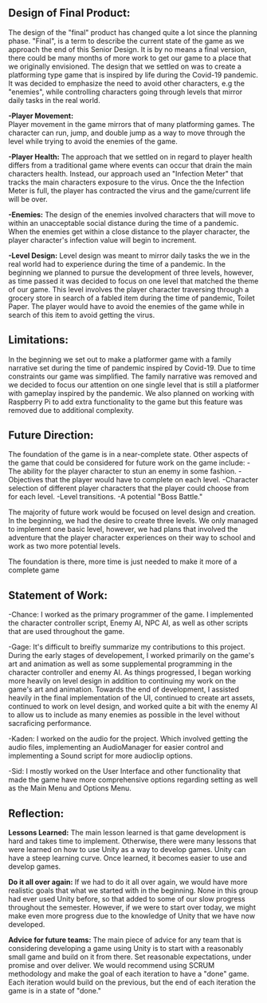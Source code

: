 Design of Final Product:
---------------------------------
The design of the "final" product has changed quite a lot since the planning phase. "Final", is a term to describe
the current state of the game as we approach the end of this Senior Design. It is by no means a final version, there could
be many months of more work to get our game to a place that we originally envisioned. The design that we settled on 
was to create a platforming type game that is inspired by life during the Covid-19 pandemic. It was decided to emphasize the need
to avoid other characters, e.g the "enemies", while controlling characters going through levels that mirror daily tasks in the 
real world.

**-Player Movement:**	
	Player movement in the game mirrors that of many platforming games. The character can run, jump, and 
double jump as a way to move through the level while trying to avoid the enemies of the game.

**-Player Health:**
	The approach that we settled on in regard to player health differs from a traditional game
where events can occur that drain the main characters health. Instead, our approach used an "Infection Meter" 
that tracks the main characters exposure to the virus. Once the the Infection Meter is full, the player has contracted
the virus and the game/current life will be over.

**-Enemies:**
	The design of the enemies involved characters that will move to within an unacceptable social distance
during the time of a pandemic. When the enemies get within a close distance to the player character, the player character's
infection value will begin to increment.

**-Level Design:**
	Level design was meant to mirror daily tasks the we in the real world had to experience during the time of a pandemic.
In the beginning we planned to pursue the development of three levels, however, as time passed it was decided to focus on one
level that matched the theme of our game.  This level involves the player character traversing through a grocery store in search
of a fabled item during the time of pandemic, Toilet Paper. The player would have to avoid the enemies of the game while in 
search of this item to avoid getting the virus.

Limitations:
-------------------
In the beginning we set out to make a platformer game with a family narrative set during the time of pandemic inspired by Covid-19. Due to time constraints our game was simplified. The family narrative was removed and we decided to focus our attention on one single level that is still a platformer with gameplay inspired by the pandemic.
We also planned on working with Raspberry Pi to add extra functionality to the game but this feature was removed due to additional complexity.

Future Direction:
-------------------
The foundation of the game is in a near-complete state. Other aspects of the game that could be considered
for future work on the game include:
-The ability for the player character to stun an enemy in some fashion.
-Objectives that the player would have to complete on each level. 
-Character selection of different player characters that the player could choose from for each level.
-Level transitions.
-A potential "Boss Battle."

The majority of future work would be focused on level design and creation. In the beginning, we had the desire to create
three levels. We only managed to implement one basic level, however, we had plans that involved the adventure 
that the player character experiences on their way to school and work as two more potential levels.

The foundation is there, more time is just needed to make it more of a complete game	
	 
Statement of Work:
---------------------
-Chance:
	I worked as the primary programmer of the game. I implemented the character controller script, 
Enemy AI, NPC AI, as well as other scripts that are used throughout the game.

-Gage: 
	It's difficult to breifly summarize my contributions to this project. During the early stages of 
developement, I worked primarily on the game's art and animation as well as some supplemental programming 
in the character controller and enemy AI. As things progressed, I began working more heavily on level design 
in addition to continuing my work on the game's art and animation. Towards the end of development, I assisted 
heavily in the final implementation of the UI, continued to create art assets, continued to work on level 
design, and worked quite a bit with the enemy AI to allow us to include as many enemies as possible in the 
level without sacraficing performance.

-Kaden: 
	I worked on the audio for the project. Which involved getting the audio files, implementing an 
AudioManager for easier control and implementing a Sound script for more audioclip options.


-Sid: I mostly worked on the User Interface and other functionality that made the game have more 
comprehensive options regarding setting as well as  the Main Menu and Options Menu.


Reflection:
--------------
**Lessons Learned:**
	The main lesson learned is that game development is hard and takes time to implement. Otherwise, 
there were many lessons that were learned on how to use Unity as a way to develop games. Unity 
can have a steep learning curve. Once learned, it becomes easier to use and develop games.

**Do it all over again:**
	If we had to do it all over again, we would have more realistic goals that what we started with in the beginning.
None in this group had ever used Unity before, so that added to some of our slow progress throughout the semester.
However, if we were to start over today, we might make even more progress due to the knowledge of Unity 
that we have now developed. 

**Advice for future teams:**
	The main piece of advice for any team that is considering developing a game using Unity is to start 
with a reasonably small game and build on it from there. Set reasonable expectations, under
promise and over deliver.  We would recommend using SCRUM methodology and make the goal
of each iteration to have a "done" game.  Each iteration would build on the previous, but the end of each iteration
the game is in a state of "done."

